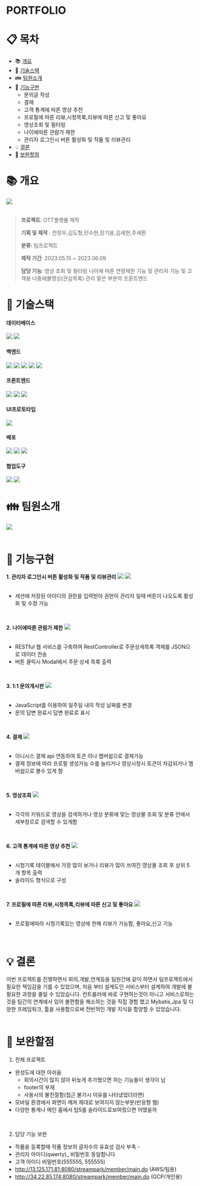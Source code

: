 # PORTFOLIO
# :clipboard: 목차

- :books: <a href="#outline">개요</a>
- :wrench: <a href="#tech">기술스택</a>
- :family: <a href="#team">팀원소개</a>
- :bookmark_tabs: <a href="#function">기능구현</a>
  - 문의글 작성
  - 결제
  - 고객 통계에 따른 영상 추천
  - 프로필에 따른 리뷰,시청목록,리뷰에 따른 신고 및 좋아요 
  - 영상조회 및 필터링
  - 나이에따른 관람가 제한
  - 관리자 로그인시 버튼 활성화 및 작품 및 리뷰관리
- :bulb: <a href="#result">결론</a>
- :mag_right: <a href="#fullfill">보완할점</a>

# :books: <a name="outline">개요</a>
<img src="https://raw.githubusercontent.com/J3ONG/Portfolio1/main/src/main/resources/static/images/portfolioimage/2.png"> <br/><br/>

>**프로젝트**: OTT플랫폼 제작
>
>**기획 및 제작** : 천정우,김도형,민수현,장기웅,김세현,주세환
>
>**분류**: 팀프로젝트
>
>**제작 기간**: 2023.05.15 ~ 2023.06.09
>
>**담당 기능**: 영상 조회 및 필터링 나이에 따른 연령제한 기능 및 관리자 기능 및 고객용 나중에볼영상(관심목록) 관리 맡은 부분의 프론트엔드

# :wrench: <a name="tech">기술스택</a>
<h4>데이터베이스</h4>
<div align="left">
 	<img src="https://img.shields.io/badge/ORACLE-F80000?style=flat&logo=oracle&logoColor=white" />
  <img src="https://img.shields.io/badge/H2-232F3E?style=flat&logo=h2&logoColor=white" />
</div> 
<h4>백엔드</h4>
<div align="left">
 	<img src="https://img.shields.io/badge/JAVA-007396?style=flat&logo=Java&logoColor=white"/>
  <img src="https://img.shields.io/badge/Spring Boot-6DB33F?style=flat&logo=springboot&logoColor=white" />
  <img src="https://img.shields.io/badge/Spring Security-6DB33F?style=flat&logo=springsecurity&logoColor=white" />
  <img src="https://img.shields.io/badge/JPA-59666C?style=flat&logo=hibernate&logoColor=white" />
  <img src="https://img.shields.io/badge/MyBatis-232F3E?style=flat&logo=mybatis&logoColor=white" />
</div> 
<h4>프론트엔드</h4>
<div align="left">
	<img src="https://img.shields.io/badge/HTML5-E34F26?style=flat&logo=HTML5&logoColor=white" />
	<img src="https://img.shields.io/badge/CSS3-1572B6?style=flat&logo=CSS3&logoColor=white" />
  <img src="https://img.shields.io/badge/JAVASCRIPT-F7DF1E?style=flat&logo=javascript&logoColor=white" />
</div>
<h4>UI프로토타입</h4>
<div align="left">
	<img src="https://img.shields.io/badge/FIGMA-F24E1E?style=flat&logo=figma&logoColor=white" />
</div>
<h4>배포</h4>
<div align="left">
  <img src="https://img.shields.io/badge/Linux-FCC624?style=flat&logo=linux&logoColor=white" />
	<img src="https://img.shields.io/badge/AWS-232F3E?style=flat&logo=amazonaws&logoColor=white" />
	<img src="https://img.shields.io/badge/GCP-232F3E?style=flat&logo=amazonaws&logoColor=white" />
</div>
<h4>협업도구</h4>
<div align="left">
	<img src="https://img.shields.io/badge/Notion-000000?style=flat&logo=Notion&logoColor=white" />
	<img src="https://img.shields.io/badge/GitHub-181717?style=flat&logo=GitHub&logoColor=white" />
</div>

# :family: <a name="team">팀원소개</a>
<img src="https://raw.githubusercontent.com/J3ONG/Portfolio1/main/src/main/resources/static/images/portfolioimage/1.png"> <br/><br/>
# :bookmark_tabs: <a name="function">기능구현</a>
**1. 관리자 로그인시 버튼 활성화 및 작품 및 리뷰관리**
<img src="https://raw.githubusercontent.com/J3ONG/Portfolio1/main/src/main/resources/static/images/portfolioimage/activebutton.png">
<img src="https://raw.githubusercontent.com/J3ONG/Portfolio1/main/src/main/resources/static/images/portfolioimage/deactivatedbutton.png"> <br/><br/>
- 세션에 저장된 아이디의 권한을 입력받아 권한이 관리자 일때 버튼이 나오도록 활성화 및 수정 가능 
<br/>

**2. 나이에따른 관람가 제한**
<img src="https://raw.githubusercontent.com/J3ONG/Portfolio1/main/src/main/resources/static/images/portfolioimage/agechk.gif"> <br/><br/>
- RESTful 웹 서비스를 구축하여 RestController로 주문상세목록 객체를 JSON으로 데이터 전송
- 버튼 클릭시 Modal에서 주문 상세 목록 출력
<br/>

**3. 1:1 문의게시판**
<img src="https://raw.githubusercontent.com/J3ONG/Portfolio1/main/src/main/resources/static/images/portfolioimage/board1.png"> <br/><br/>
- JavaScript를 이용하여 일주일 내의 작성 날짜를 변경
- 문의 답변 완료시 답변 완료로 표시
<br/>

**4. 결제**
<img src="https://raw.githubusercontent.com/J3ONG/Portfolio1/main/src/main/resources/static/images/portfolioimage/pay.png"> <br/><br/>
- 이니시스 결제 api 연동하여 토큰 이나 멤버쉽으로 결제가능
- 결제 정보에 따라 프로필 생성가능 수를 늘리거나 영상시청시 토큰이 차감되거나 멤버쉽으로 볼수 있게 함 
<br/>

**5. 영상조회**
<img src="https://raw.githubusercontent.com/J3ONG/Portfolio1/main/src/main/resources/static/images/portfolioimage/filter.gif"> <br/><br/>
- 각각의 키워드로 영상을 검색하거나 영상 분류에 맞는 영상물 조회 및 분류 안에서 세부장르로 검색할 수 있게함

<br/>

**6. 고객 통계에 따른 영상 추천**
<img src="https://raw.githubusercontent.com/J3ONG/Portfolio1/main/src/main/resources/static/images/portfolioimage/most.png"> <br/><br/>
- 시청기록 테이블에서 가장 많이 보거나 리뷰가 많이 쓰여진 영상물 조회 후 상위 5개 항목 출력
- 슬라이드 형식으로 구성
<br/>

**7. 프로필에 따른 리뷰,시청목록,리뷰에 따른 신고 및 좋아요**
<img src="https://raw.githubusercontent.com/J3ONG/Portfolio1/main/src/main/resources/static/images/portfolioimage/review.gif"> <br/><br/>
- 프로필에따라 시청기록있는 영상에 한해 리뷰가 가능함, 좋아요,신고 기능 
<br/>

# :bulb: <a name="result">결론</a>
이번 프로젝트를 진행하면서 회의,개발,연계등을 팀원간에 같이 하면서 팀프로젝트에서 필요한 책임감을 기를 수 있었으며, 처음 부터 설계도인 서비스부터 
설계하여 개발에 불필요한 과정을 줄일 수 있었습니다. 컨트롤러에 바로 구현하는것이 아니고 서비스로하는 것을 팀간의 연계에서 있어 불편함을 해소하는 것을
직접 경험 했고 Mybatis,Jpa 및 다양한 프레임워크, 툴을 사용함으로써 전반적인 개발 지식을 함양할 수 있었습니다.<br/><br/>

# :mag_right: <a name="fullfill">보완할점</a>
1. 전체 프로젝트
 - 완성도에 대한 아쉬움
   - 회의시간이 많지 않아 뒤늦게 추가했으면 하는 기능들이 생각이 남
   - footer의 부재
   - 사용시의 불친절함(접근 불가시 이유를 나타냈었더라면)
 - 모바일 환경에서 화면이 깨져 제대로 보여지지 않는부분(반응형 웹)
 - 다양한 통계나 메인 홈에서 탑5를 슬라이드로보여줬으면 어땠을까 
 <br/>

2. 담당 기능 보완
 - 작품을 등록할때 작품 정보의 글자수의 유효성 검사 부족 - 
 - 관리자 아이디(qwerty)_ 비밀번호 동일합니다
 - 고객 아이디 비밀번호(555555, 555555)
 - http://13.125.171.81:8080/streampark/member/main.do (AWS/팀용)
 - http://34.22.85.174:8080/streampark/member/main.do (GCP/개인용)
